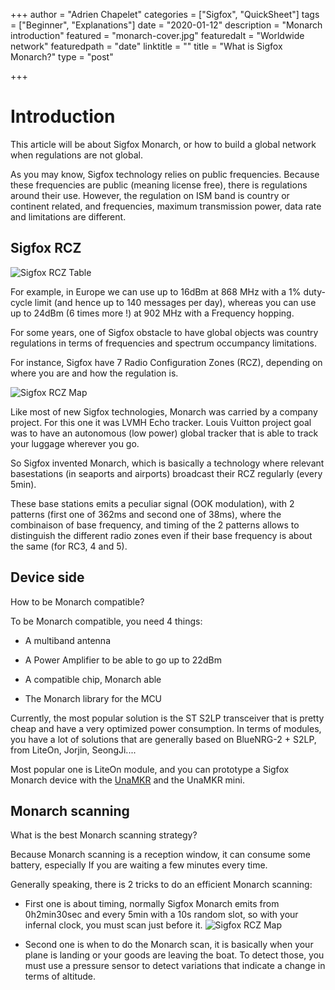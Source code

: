 +++
author = "Adrien Chapelet"
categories = ["Sigfox", "QuickSheet"]
tags = ["Beginner", "Explanations"]
date = "2020-01-12"
description = "Monarch introduction"
featured = "monarch-cover.jpg"
featuredalt = "Worldwide network"
featuredpath = "date"
linktitle = ""
title = "What is Sigfox Monarch?"
type = "post"

+++

# Introduction
This article will be about Sigfox Monarch, or how to build a global network when regulations are not global.

As you may know, Sigfox technology relies on public frequencies. Because these frequencies are public (meaning license free), there is regulations around their use.
However, the regulation on ISM band is country or continent related, and frequencies, maximum transmission power, data rate and limitations are different.

## Sigfox RCZ
![Sigfox RCZ Table](../../img/2020/01/sigfox-rcz-table.png "Sigfox RCZ Table")

For example, in Europe we can use up to 16dBm at 868 MHz with a 1% duty-cycle limit (and hence up to 140 messages per day), whereas you can use up to 24dBm (6 times more !) at 902 MHz with a Frequency hopping. 

For some years, one of Sigfox obstacle to have global objects was country regulations in terms of frequencies and spectrum occumpancy limitations.

For instance, Sigfox have 7 Radio Configuration Zones (RCZ), depending on where you are and how the regulation is.

![Sigfox RCZ Map](../../img/2019/12/sigfox-rcz-map.png "Sigfox RCZ Map")

Like most of new Sigfox technologies, Monarch was carried by a company project. For this one it was LVMH Echo tracker.
Louis Vuitton project goal was to have an autonomous (low power) global tracker that is able to track your luggage wherever you go.

So Sigfox invented Monarch, which is basically a technology where relevant basestations (in seaports and airports) broadcast their RCZ regularly (every 5min).

These base stations emits a peculiar signal (OOK modulation), with 2 patterns (first one of 362ms and second one of 38ms), where the combinaison of base frequency, and timing of the 2 patterns allows to distinguish the different radio zones even if their base frequency is about the same (for RC3, 4 and 5).

## Device side
How to be Monarch compatible?

To be Monarch compatible, you need 4 things:

- A multiband antenna

- A Power Amplifier to be able to go up to 22dBm

- A compatible chip, Monarch able

- The Monarch library for the MCU

Currently, the most popular solution is the ST S2LP transceiver that is pretty cheap and have a very optimized power consumption.
In terms of modules, you have a lot of solutions that are generally based on BlueNRG-2 + S2LP, from LiteOn, Jorjin, SeongJi....

Most popular one is LiteOn module, and you can prototype a Sigfox Monarch device with the [UnaMKR](https://www.unabiz.com/solutions/unamkr/) and the UnaMKR mini.

## Monarch scanning
What is the best Monarch scanning strategy?

Because Monarch scanning is a reception window, it can consume some battery, especially If you are waiting a few minutes every time.

Generally speaking, there is 2 tricks to do an efficient Monarch scanning:

- First one is about timing, normally Sigfox Monarch emits from 0h2min30sec and every 5min with a 10s random slot, so with your infernal clock, you must scan just before it.
![Sigfox RCZ Map](../../img/2020/01/Monarch-5-minutes-beacon.png "Sigfox Monarch beacos")

- Second one is when to do the Monarch scan, it is basically when your plane is landing or your goods are leaving the boat.
To detect those, you must use a pressure sensor to detect variations that indicate a change in terms of altitude.